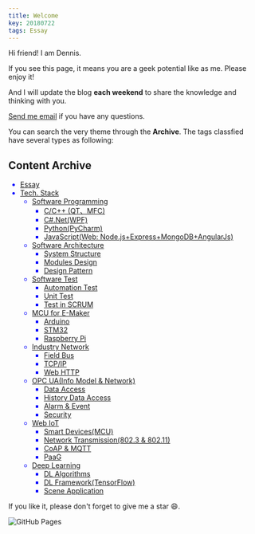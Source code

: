```yaml
---
title: Welcome
key: 20180722
tags: Essay
---
```

Hi friend! I am Dennis.

If you see this page, it means you are a geek potential like as me. Please enjoy it!

And I will update the blog **each weekend** to share the knowledge and thinking with you.

<!--more-->
 [Send me email](mailto:zhanghaitao@estun.com) if you have any questions.

You can search the very theme through the **Archive**. The tags classfied have several types as following:


<h2 id="catalog">Content Archive</h2>
<font color = blue>
 
- [Essay](#tmp)
- [Tech. Stack](#tmp)
  - [Software Programming](#tmp)
    - [C/C++ (QT、MFC)](#tmp)
    - [C#.Net(WPF)](#tmp)
    - [Python(PyCharm)](#tmp)
    - [JavaScript(Web: Node.js+Express+MongoDB+AngularJs)](#tmp)
  - [Software Architecture](#tmp)
    - [System Structure](#tmp)
    - [Modules Design](#tmp)
    - [Design Pattern](#tmp)
  - [Software Test](#tmp)
    - [Automation Test](#tmp)
    - [Unit Test](#tmp)
    - [Test in SCRUM](#tmp)
  - [MCU for E-Maker](#tmp)
    - [Arduino](#tmp)
    - [STM32](#tmp)
    - [Raspberry Pi](#tmp)
  - [Industry Network](#tmp)
    - [Field Bus](#tmp)
    - [TCP/IP](#tmp)
    - [Web HTTP](#tmp)
  - [OPC UA(Info Model & Network)](#tmp)
    - [Data Access](#tmp)
    - [History Data Access](#tmp)
    - [Alarm & Event](#tmp)
    - [Security](#tmp)
  - [Web IoT](#tmp)
    - [Smart Devices(MCU)](#tmp)
    - [Network Transmission(802.3 & 802.11)](#tmp)
    - [CoAP & MQTT](#tmp)
    - [PaaG](#tmp)
  - [Deep Learning](#tmp)
    - [DL Algorithms](#tmp)
    - [DL Framework(TensorFlow)](#tmp)
    - [Scene Application](#tmp)
</font>

If you like it, please don't forget to give me a star :smile:.

![GitHub Pages](https://github.com/orgs/EstunSWRD/teams/wetogo_pc_software) 
